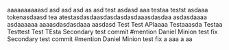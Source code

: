 aaaaaaaaaasd
asd
asd
asd
as
asd
test
asdasd
aaa
testaa
testst
asdaaa
tokenasdaasd
tea
atestasdasdaasdasdasdasdaaasdasdaa
asdasdaaaa
asdaaaaaa
aaaasdasdasdaaa
aasdasd
Test Test APIaaaa
Testaaasda
Testaa
Testtest
Test
TEsta
Secondary test commit #mention Daniel Minion test fix
Secondary test commit #mention Daniel Minion test fix
a
aaa
a
aa
